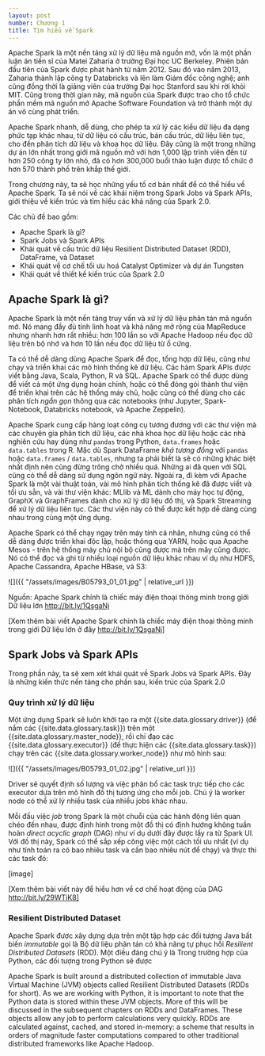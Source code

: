 ```yaml
---
layout: post
number: Chương 1
title: Tìm hiểu về Spark
---
```


Apache Spark là một nền tảng xử lý dữ liệu mã nguồn mở, vốn là một phần luận án tiến sĩ của Matei Zaharia ở trường Đại học UC Berkeley. Phiên bản đầu tiên của Spark được phát hành từ năm 2012. Sau đó vào năm 2013, Zaharia thành lập công ty Databricks và lên làm Giám đốc công nghệ; anh cũng đồng thời là giảng viên của trường Đại học Stanford sau khi rời khỏi MIT. Cũng trong thời gian này, mã nguồn của Spark được trao cho tổ chức phần mềm mã nguồn mở Apache Software Foundation và trở thành một dự án vô cùng phát triển.

Apache Spark nhanh, dễ dùng, cho phép ta xử lý các kiểu dữ liệu đa dạng phức tạp khác nhau, từ dữ liệu có cấu trúc, bán cấu trúc, dữ liệu liên tục, cho đến phân tích dữ liệu và khoa học dữ liệu. Đây cũng là một trong những dự án lớn nhất trong giới mã nguồn mở với hơn 1,000 lập trình viên đến từ hơn 250 công ty lớn nhỏ, đã có hơn 300,000 buổi thảo luận được tổ chức ở hơn 570 thành phố trên khắp thế giới.

Trong chương này, ta sẽ học những yếu tố cơ bản nhất để có thể hiểu về Apache Spark. Ta sẽ nói về các khái niệm trong Spark Jobs và Spark APIs, giới thiệu về kiến trúc và tìm hiểu các khả năng của Spark 2.0.

Các chủ đề bao gồm:
- Apache Spark là gì?
- Spark Jobs và Spark APIs
- Khái quát về cấu trúc dữ liệu Resilient Distributed Dataset (RDD), DataFrame, và Dataset
- Khái quát về cơ chế tối ưu hoá Catalyst Optimizer và dự án Tungsten
- Khái quát về thiết kế kiến trúc của Spark 2.0

## Apache Spark là gì?

Apache Spark là một nền tảng truy vấn và xử lý dữ liệu phân tán mã nguồn mở. Nó mang đầy đủ tính linh hoạt và khả năng mở rộng của MapReduce nhưng nhanh hơn rất nhiều: hơn 100 lần so với Apache Hadoop nếu đọc dữ liệu trên bộ nhớ và hơn 10 lần nếu đọc dữ liệu từ ổ cứng.

Ta có thể dễ dàng dùng Apache Spark để đọc, tổng hợp dữ liệu, cũng như chạy và triển khai các mô hình thống kê dữ liệu. Các hàm Spark APIs được viết bằng Java, Scala, Python, R và SQL. Apache Spark có thể được dùng để viết cả một ứng dụng hoàn chỉnh, hoặc có thể đóng gói thành thư viện để triển khai trên các hệ thống máy chủ, hoặc cũng có thể dùng cho các phân tích *ngắn gọn* thông qua các notebooks (như Jupyter, Spark-Notebook, Databricks notebook, và Apache Zeppelin).

Apache Spark cung cấp hàng loạt công cụ tương đương với các thư viện mà các chuyên gia phân tích dữ liệu, các nhà khoa học dữ liệu hoặc các nhà nghiên cứu hay dùng như `pandas` trong Python, `data.frames` hoặc `data.tables` trong R. Mặc dù Spark DataFrame *khá tương đồng* với `pandas` hoặc `data.frames` / `data.tables`, nhưng ta phải biết là sẽ có những khác biệt nhất định nên cũng đừng trông chờ nhiều quá. Những ai đã quen với SQL cũng có thể dễ dàng sử dụng ngôn ngữ này. Ngoài ra, đi kèm với Apache Spark là một vài thuật toán, vài mô hình phân tích thống kê đã được viết và tối ưu sẵn, và vài thư viện khác: MLlib và ML dành cho máy học tự động, GraphX và GraphFrames dành cho xử lý dữ liệu đồ thị, và Spark Streaming để xử lý dữ liệu liên tục. Các thư viện này có thể được kết hợp dễ dàng cùng nhau trong cùng một ứng dụng.

Apache Spark có thể chạy ngay trên máy tính cá nhân, nhưng cũng có thể dễ dàng được triển khai độc lập, hoặc thông qua YARN, hoặc qua Apache Mesos - trên hệ thống máy chủ nội bộ cũng được mà trên mây cũng được. Nó có thể đọc và ghi từ nhiều loại nguồn dữ liệu khác nhau ví dụ như HDFS, Apache Cassandra, Apache HBase, và S3:

![]({{ "/assets/images/B05793_01_01.jpg" | relative_url }})

Nguồn: Apache Spark chính là chiếc máy điện thoại thông minh trong giới Dữ liệu lớn http://bit.ly/1QsgaNj

[Xem thêm bài viết Apache Spark chính là chiếc máy điện thoại thông minh trong giới Dữ liệu lớn ở đây http://bit.ly/1QsgaNj]

## Spark Jobs và Spark APIs
Trong phần này, ta sẽ xem xét khái quát về Spark Jobs và Spark APIs. Đây là những kiến thức nền tảng cho phần sau, kiến trúc của Spark 2.0

### Quy trình xử lý dữ liệu
Một ứng dụng Spark sẽ luôn khởi tạo ra một {{site.data.glossary.driver}} (để nắm các {{site.data.glossary.task}}) trên một {{site.data.glossary.master_node}}, rồi chỉ đạo các {{site.data.glossary.executor}} (để thực hiện các {{site.data.glossary.task}}) chạy trên các {{site.data.glossary.worker_node}} như mô hình sau:

![]({{ "/assets/images/B05793_01_02.jpg" | relative_url }})

Driver sẽ quyết định số lượng và việc phân bổ các task trực tiếp cho các executor dựa trên mô hình đồ thị tương ứng cho mỗi job. Chú ý là worker node có thể xử lý nhiều task của nhiều jobs khác nhau.

Mỗi đầu việc *job* trong Spark là một chuỗi của các hành động liên quan chéo đến nhau, được định hình trong một đồ thị có định hướng không tuần hoàn *direct acyclic graph* (DAG) như ví dụ dưới đây được lấy ra từ Spark UI. Với đồ thị này, Spark có thể sắp xếp công việc một cách tối ưu nhất (ví dụ như tính toán ra có bao nhiêu task và cần bao nhiêu nút để chạy) và thực thi các task đó:

[image]

[Xem thêm bài viết này để hiểu hơn về cơ chế hoạt động của DAG http://bit.ly/29WTiK8]

### Resilient Distributed Dataset
Apache Spark được xây dựng dựa trên một tập hợp các đối tượng Java bất biến *immutable* gọi là Bộ dữ liệu phân tán có khả năng tự phục hồi *Resilient Distributed Datasets* (RDD). Một điều đáng chú ý là Trong trường hợp của Python, các đối tượng trong Python sẽ được


Apache Spark is built around a distributed collection of immutable Java Virtual Machine (JVM) objects called Resilient Distributed Datasets (RDDs for short). As we are working with Python, it is important to note that the Python data is stored within these JVM objects. More of this will be discussed in the subsequent chapters on RDDs and DataFrames. These objects allow any job to perform calculations very quickly. RDDs are calculated against, cached, and stored in-memory: a scheme that results in orders of magnitude faster computations compared to other traditional distributed frameworks like Apache Hadoop.
